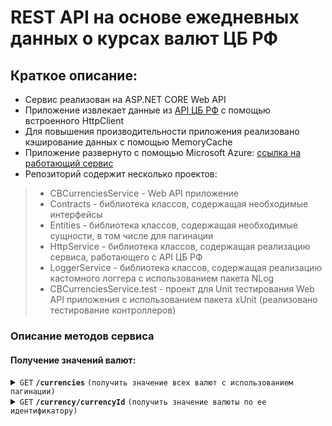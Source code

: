 # REST API на основе ежедневных данных о курсах валют ЦБ РФ

## Краткое описание:

- Сервис реализован на ASP.NET CORE Web API
- Приложение извлекает данные из [API ЦБ РФ](https://www.cbr-xml-daily.ru/daily_json.js) с помощью встроенного HttpClient
- Для повышения производительности приложения реализовано кэширование данных с помощью MemoryCache
- Приложение развернуто с помощью Microsoft Azure: [ссылка на работающий сервис](https://cbcurrenciesservice.azurewebsites.net/swagger/index.html)
- Репозиторий содержит несколько проектов:
> - CBCurrenciesService - Web API приложение 
> - Contracts - библиотека классов, содержащая необходимые интерфейсы
> - Entities - библиотека классов, содержащая необходимые сущности, в том числе для пагинации
> - HttpService - библиотека классов, содержащая реализацию сервиса, работающего с API ЦБ РФ
> - LoggerService - библиотека классов, содержащая реализацию кастомного логгера с использованием пакета NLog
> - CBCurrenciesService.test - проект для Unit тестирования Web API приложения с использованием пакета xUnit (реализовано тестирование контроллеров)
  
### Описание методов сервиса

#### Получение значений валют:

<details>
 <summary><code>GET</code> <code><b>/currencies</b></code> <code>(получить значение всех валют с использованием пагинации)</code></summary>

##### Параметры
  
> | Имя параметра     | Тип данных| Описание                                                                                |
> |-------------------|-----------|-----------------------------------------------------------------------------------------|
> | PageNumber        | int       | Номер страницы                                                                          |
> | PageSize          | int       | Количество элементов, демонстрируемых на одной странице                                 |
  
##### Тело запроса

> Нет параметров

##### Возможные ответы

> | http код      | тип содержимого                   | ответ                                                                     |
> |---------------|-----------------------------------|---------------------------------------------------------------------------|
> | `200`         | `application/json; charset=utf-8 `| `Массив объектов типа "SingleCurrencyDto" - структуру типа см. ниже`      |
> | `400`         | `text/plain;charset=UTF-8`        | `Pagination parameters are not valid`                                     |
> | `404`         | `text/plain;charset=UTF-8`        | `Response status code does not indicate success: 404 (Not Found)`         |
> | `500`         | `text/html;charset=utf-8`         | `Internal server error. Something went wrong inside GetCurrencies action` |                                                                     
##### Структура типа "SingleCurrencyDto" - элемента списка, содержащегося в теле ответа с кодом 200
 
> | Имя параметра     | Тип данных| Описание                                                                                |
> |-------------------|-----------|-----------------------------------------------------------------------------------------|
> | reportDate        | datetime  | Дата и время отчета                                                                     |
> | id                | string    | Идентификатор валюты                                                                    |
> | numCode           | string    | Числовой код валюты                                                                     |
> | charCode          | string    | Символьный код валюты                                                                   |  
> | nominal           | int       | Номинал                                                                                 |   
> | name              | string    | Наименование валюты                                                                     |   
> | value             | double    | Значение                                                                                |   
> | previous          | double    | Предыдущее значение (за прошлую отчетную дату)                                          |   

##### Структура типа "Metadata", содержащегося в заголовке "x-pagination" ответа с кодом 200

> | Имя параметра     | Тип данных| Описание                                                                                |
> |-------------------|-----------|-----------------------------------------------------------------------------------------|
> | TotalCount        | int       | Общее количество доступных элементов (из всего списка доступных валют)                  |
> | PageSize          | int       | Количество элементов, демонстрируемых на одной странице                                 |
> | CurrentPage       | int       | Текущая (выбранная) страница                                                            |
> | TotalPages        | int       | Расчетное количество доступных страниц                                                  |  
> | HasNext           | bool      | Флаг, показывающий, существует ли следующая страница                                    |   
> | HasPrevious       | bool      | Флаг, показывающий, существует ли предыдущая страница                                   |    

##### Образец тела ответа с кодом 200
  
> ```javascript
> [
>  {
>    "reportDate": "2023-03-11T11:30:00+03:00",
>    "id": "R01010",
>    "numCode": "036",
>    "charCode": "AUD",
>    "nominal": 1,
>    "name": "Австралийский доллар",
>    "value": 50.1132,
>    "previous": 50.1718
>  },
>  {
>    "reportDate": "2023-03-11T11:30:00+03:00",
>    "id": "R01020A",
>    "numCode": "944",
>    "charCode": "AZN",
>    "nominal": 1,
>    "name": "Азербайджанский манат",
>    "value": 44.6709,
>    "previous": 44.6487
>  }
> ] 
> ```
  
##### Обрезец заголовков ответа с кодом 200
> ```javascript
>   content-length: 376 
>   content-type: application/json; charset=utf-8 
>   date: Sat,11 Mar 2023 08:45:45 GMT 
>   server: Kestrel 
>   x-pagination: {"TotalCount":43,"PageSize":2,"CurrentPage":1,"TotalPages":22,"HasNext":true,"HasPrevious":false} 
>  ```  

  
##### Образец cURL

> ```javascript
>  curl -X 'GET' \
>  'https://localhost:7124/currencies?PageNumber=1&PageSize=2' \
>  -H 'accept: */*'
> ```

</details>

<details>
 <summary><code>GET</code> <code><b>/currency/currencyId</b></code> <code>(получить значение валюты по ее идентификатору)</code></summary>

##### Параметры
  
> | Имя параметра     | Тип данных| Описание                                                                                |
> |-------------------|-----------|-----------------------------------------------------------------------------------------|
> | currencyId        | string    | Идентификатор валюты                                                                    |
  
##### Тело запроса

> Нет параметров

##### Возможные ответы

> | http код      | тип содержимого                   | ответ                                                                     |
> |---------------|-----------------------------------|---------------------------------------------------------------------------|
> | `200`         | `application/json; charset=utf-8 `| `Объект типа "SingleCurrencyDto" - структуру типа см. ниже`               |
> | `400`         | `text/plain;charset=UTF-8`        | -                                   |
> | `404`         | `text/plain;charset=UTF-8`        | -                                                                         |
> | `404`         | `text/plain;charset=UTF-8`        | `Response status code does not indicate success: 404 (Not Found)`         |
> | `500`         | `text/html;charset=utf-8`         | `Internal server error. Something went wrong inside GetCurrencies action` |                                                                     
##### Структура типа "SingleCurrencyDto" - тип данных объекта, возвращаемого при ответе со статусом 200
 
> | Имя параметра     | Тип данных| Описание                                                                                |
> |-------------------|-----------|-----------------------------------------------------------------------------------------|
> | reportDate        | datetime  | Дата и время отчета                                                                     |
> | id                | string    | Идентификатор валюты                                                                    |
> | numCode           | string    | Числовой код валюты                                                                     |
> | charCode          | string    | Символьный код валюты                                                                   |  
> | nominal           | int       | Номинал                                                                                 |   
> | name              | string    | Наименование валюты                                                                     |   
> | value             | double    | Значение                                                                                |   
> | previous          | double    | Предыдущее значение (за прошлую отчетную дату)                                          |   

##### Образец тела ответа с кодом 200
  
> ```javascript
> {
>   "reportDate": "2023-03-11T11:30:00+03:00",
>   "id": "R01020A",
>   "numCode": "944",
>   "charCode": "AZN",
>   "nominal": 1,
>   "name": "Азербайджанский манат",
>   "value": 44.6709,
>   "previous": 44.6487
> }
> ```
  
##### Обрезец заголовков ответа с кодом 200
> ```javascript
> content-length: 188 
> content-type: application/json; charset=utf-8 
> date: Sat,11 Mar 2023 09:12:05 GMT 
> server: Kestrel  
>  ```  

##### Образец cURL

> ```javascript
> curl -X 'GET' \
>  'https://localhost:7124/currency/R01020A' \
>  -H 'accept: */*'
> ```

</details>



